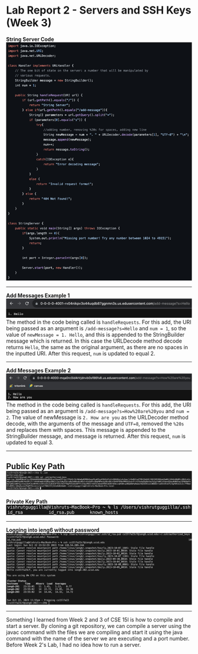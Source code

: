# Lab Report 2 - Servers and SSH Keys (Week 3)
**String Server Code**  \
![Image](StringServerCode2.png)  

---

**Add Messages Example 1** \
![Image](AddMessage1.png)  \
The method in the code being called is `handleRequests`. For this add, the URI being passed as an argument is `/add-message?s=Hello` and `num = 1`, so the value of `newMessage = 1. Hello`, and this is appended to the StringBuilder message which is returned. In this case the URLDecode method decode returns `Hello`, the same as the original argument, as there are no spaces in the inputted URI. After this request, `num` is updated to equal 2. 

---

**Add Messages Example 2** \
![Image](AddMessage3.png)  \
The method in the code being called is `handleRequests`. For this add, the URI being passed as an argument is `/add-message?s=How%20are%20you`
 and `num = 2`. The value of newMessage is `2. How are you` as the URLDecoder method decode, with the arguments of the message and `UTF=8`, removed the `%20s` and replaces them with spaces. This message is appended to the StringBuilder message, and message is returned. After this request, `num` is updated to equal 3. 

---

**Public Key Path** \
![Image](PublicKeyPath.png)  
---

**Private Key Path** \
![Image](PublicKeyls.png)

---

**Logging into ieng6 without password** \
![Image](LoginNoPw.png)  

---

Something I learned from Week 2 and 3 of CSE 15l is how to compile and start a server. By cloning a git repository, we can compile a server using the javac command with the files we are compiling and start it using the java command with the name of the server we are executing and a port number. Before Week 2's Lab, I had no idea how to run a server.

